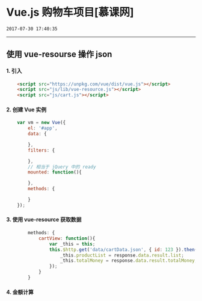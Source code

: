 # Vue.js 购物车项目[慕课网]
    2017-07-30 17:40:35

-----------

## 使用 vue-resourse 操作 json
#### 1. 引入
```html
    <script src="https://unpkg.com/vue/dist/vue.js"></script>
    <script src="js/lib/vue-resource.js"></script>
    <script src="js/cart.js"></script>
```

#### 2. 创建 Vue 实例
```javascript
    var vm = new Vue({
        el: '#app',
        data: {

        },
        filters: {

        },
        // 相当于 jQuery 中的 ready 
        mounted: function(){

        },
        methods: {

        }
    });
```

#### 3. 使用 vue-resource 获取数据
``` javascript
        methods: {
            cartView: function(){
                var _this = this;
                this.$http.get('data/cartData.json', { id: 123 }).then(function(response){
                    _this.productList = response.data.result.list;
                    _this.totalMoney = response.data.result.totalMoney;
                });
            }
        }
```

#### 4. 金额计算


